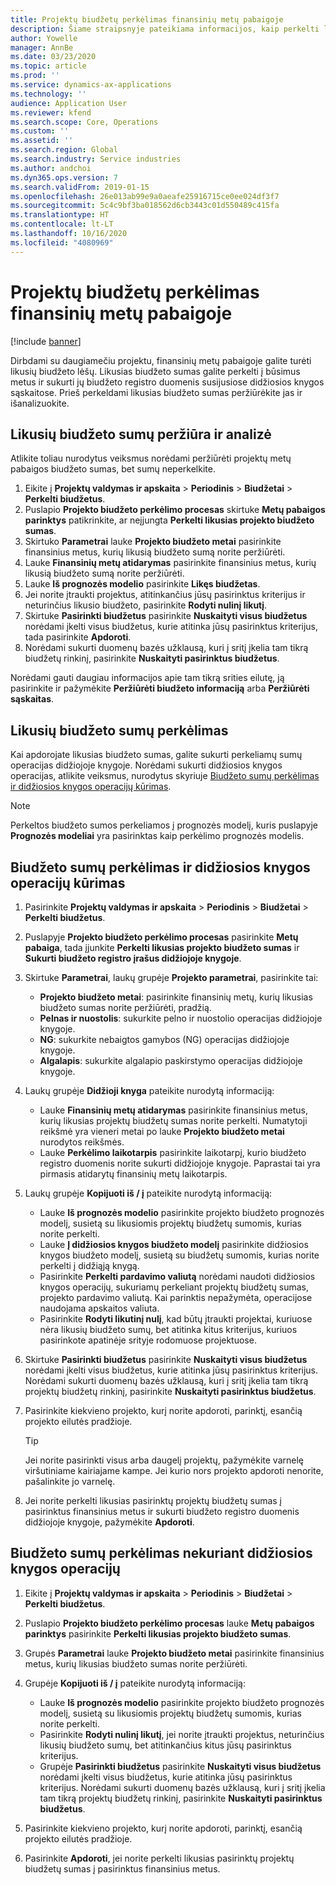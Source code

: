 ```yaml
---
title: Projektų biudžetų perkėlimas finansinių metų pabaigoje
description: Šiame straipsnyje pateikiama informacijos, kaip perkelti likusias biudžeto sumas į būsimus metus ir sukurti biudžeto registro duomenis.
author: Yowelle
manager: AnnBe
ms.date: 03/23/2020
ms.topic: article
ms.prod: ''
ms.service: dynamics-ax-applications
ms.technology: ''
audience: Application User
ms.reviewer: kfend
ms.search.scope: Core, Operations
ms.custom: ''
ms.assetid: ''
ms.search.region: Global
ms.search.industry: Service industries
ms.author: andchoi
ms.dyn365.ops.version: 7
ms.search.validFrom: 2019-01-15
ms.openlocfilehash: 26e013ab99e9a0aeafe25916715ce0ee024df3f7
ms.sourcegitcommit: 5c4c9bf3ba018562d6cb3443c01d550489c415fa
ms.translationtype: HT
ms.contentlocale: lt-LT
ms.lasthandoff: 10/16/2020
ms.locfileid: "4080969"
---
```

# <a name="transfer-project-budgets-at-fiscal-year-end"></a>Projektų biudžetų perkėlimas finansinių metų pabaigoje

[!include [banner](../includes/banner.md)]

Dirbdami su daugiamečiu projektu, finansinių metų pabaigoje galite turėti likusių biudžeto lėšų. Likusias biudžeto sumas galite perkelti į būsimus metus ir sukurti jų biudžeto registro duomenis susijusiose didžiosios knygos sąskaitose. Prieš perkeldami likusias biudžeto sumas peržiūrėkite jas ir išanalizuokite.

## <a name="review-and-analyze-remaining-budget-amounts"></a>Likusių biudžeto sumų peržiūra ir analizė

Atlikite toliau nurodytus veiksmus norėdami peržiūrėti projektų metų pabaigos biudžeto sumas, bet sumų neperkelkite.

1. Eikite į **Projektų valdymas ir apskaita** > **Periodinis** > **Biudžetai** > **Perkelti biudžetus**. 
2. Puslapio **Projekto biudžeto perkėlimo procesas** skirtuke **Metų pabaigos parinktys** patikrinkite, ar neįjungta **Perkelti likusias projekto biudžeto sumas**.
3. Skirtuko **Parametrai** lauke **Projekto biudžeto metai** pasirinkite finansinius metus, kurių likusią biudžeto sumą norite peržiūrėti. 
4. Lauke **Finansinių metų atidarymas** pasirinkite finansinius metus, kurių likusią biudžeto sumą norite peržiūrėti. 
5. Lauke **Iš prognozės modelio** pasirinkite **Likęs biudžetas**. 
6. Jei norite įtraukti projektus, atitinkančius jūsų pasirinktus kriterijus ir neturinčius likusio biudžeto, pasirinkite **Rodyti nulinį likutį**.  
7. Skirtuke **Pasirinkti biudžetus** pasirinkite **Nuskaityti visus biudžetus** norėdami įkelti visus biudžetus, kurie atitinka jūsų pasirinktus kriterijus, tada pasirinkite **Apdoroti**. 
8. Norėdami sukurti duomenų bazės užklausą, kuri į sritį įkelia tam tikrą biudžetų rinkinį, pasirinkite **Nuskaityti pasirinktus biudžetus**.

Norėdami gauti daugiau informacijos apie tam tikrą srities eilutę, ją pasirinkite ir pažymėkite **Peržiūrėti biudžeto informaciją** arba **Peržiūrėti sąskaitas**.

## <a name="carry-forward-remaining-budget-amounts"></a>Likusių biudžeto sumų perkėlimas 

Kai apdorojate likusias biudžeto sumas, galite sukurti perkeliamų sumų operacijas didžiojoje knygoje. Norėdami sukurti didžiosios knygos operacijas, atlikite veiksmus, nurodytus skyriuje [Biudžeto sumų perkėlimas ir didžiosios knygos operacijų kūrimas](#carry-forward). 

> [!NOTE]
> Perkeltos biudžeto sumos perkeliamos į prognozės modelį, kuris puslapyje **Prognozės modeliai** yra pasirinktas kaip perkėlimo prognozės modelis.  

## <a name="carry-forward-budget-amounts-and-create-general-ledger-transactions"></a><a name="carry-forward"></a>Biudžeto sumų perkėlimas ir didžiosios knygos operacijų kūrimas

1.  Pasirinkite **Projektų valdymas ir apskaita** > **Periodinis** > **Biudžetai** > **Perkelti biudžetus**. 
2. Puslapyje **Projekto biudžeto perkėlimo procesas** pasirinkite **Metų pabaiga**, tada įjunkite **Perkelti likusias projekto biudžeto sumas** ir **Sukurti biudžeto registro įrašus didžiojoje knygoje**. 
3. Skirtuke **Parametrai**, laukų grupėje **Projekto parametrai**, pasirinkite tai:

   - **Projekto biudžeto metai**: pasirinkite finansinių metų, kurių likusias biudžeto sumas norite peržiūrėti, pradžią. 
   - **Pelnas ir nuostolis**: sukurkite pelno ir nuostolio operacijas didžiojoje knygoje. 
   -  **NG**: sukurkite nebaigtos gamybos (NG) operacijas didžiojoje knygoje.
   -  **Algalapis**: sukurkite algalapio paskirstymo operacijas didžiojoje knygoje. 

5. Laukų grupėje **Didžioji knyga** pateikite nurodytą informaciją: 

   - Lauke **Finansinių metų atidarymas** pasirinkite finansinius metus, kurių likusias projektų biudžetų sumas norite perkelti. Numatytoji reikšmė yra vieneri metai po lauke **Projekto biudžeto metai** nurodytos reikšmės.
   -  Lauke **Perkėlimo laikotarpis** pasirinkite laikotarpį, kurio biudžeto registro duomenis norite sukurti didžiojoje knygoje. Paprastai tai yra pirmasis atidarytų finansinių metų laikotarpis.

6. Laukų grupėje **Kopijuoti iš / į** pateikite nurodytą informaciją:

   - Lauke **Iš prognozės modelio** pasirinkite projekto biudžeto prognozės modelį, susietą su likusiomis projektų biudžetų sumomis, kurias norite perkelti. 
   - Lauke **Į didžiosios knygos biudžeto modelį** pasirinkite didžiosios knygos biudžeto modelį, susietą su biudžetų sumomis, kurias norite perkelti į didžiąją knygą. 
   -  Pasirinkite **Perkelti pardavimo valiutą** norėdami naudoti didžiosios knygos operacijų, sukuriamų perkeliant projektų biudžetų sumas, projekto pardavimo valiutą. Kai parinktis nepažymėta, operacijose naudojama apskaitos valiuta. 
   -  Pasirinkite **Rodyti likutinį nulį**, kad būtų įtraukti projektai, kuriuose nėra likusių biudžeto sumų, bet atitinka kitus kriterijus, kuriuos pasirinkote apatinėje srityje rodomuose projektuose.

7. Skirtuke **Pasirinkti biudžetus** pasirinkite **Nuskaityti visus biudžetus** norėdami įkelti visus biudžetus, kurie atitinka jūsų pasirinktus kriterijus. Norėdami sukurti duomenų bazės užklausą, kuri į sritį įkelia tam tikrą projektų biudžetų rinkinį, pasirinkite **Nuskaityti pasirinktus biudžetus**.
8. Pasirinkite kiekvieno projekto, kurį norite apdoroti, parinktį, esančią projekto eilutės pradžioje.

    > [!TIP]
    > Jei norite pasirinkti visus arba daugelį projektų, pažymėkite varnelę viršutiniame kairiajame kampe. Jei kurio nors projekto apdoroti nenorite, pašalinkite jo varnelę.

9. Jei norite perkelti likusias pasirinktų projektų biudžetų sumas į pasirinktus finansinius metus ir sukurti biudžeto registro duomenis didžiojoje knygoje, pažymėkite **Apdoroti**.

## <a name="carry-forward-budget-amounts-without-creating-general-ledger-transactions"></a>Biudžeto sumų perkėlimas nekuriant didžiosios knygos operacijų

1. Eikite į **Projektų valdymas ir apskaita** > **Periodinis** > **Biudžetai** > **Perkelti biudžetus**.
2. Puslapio **Projekto biudžeto perkėlimo procesas** lauke **Metų pabaigos parinktys** pasirinkite **Perkelti likusias projekto biudžeto sumas**.
3. Grupės **Parametrai** lauke **Projekto biudžeto metai** pasirinkite finansinius metus, kurių likusias biudžeto sumas norite peržiūrėti.
4. Grupėje **Kopijuoti iš / į** pateikite nurodytą informaciją:

   - Lauke **Iš prognozės modelio** pasirinkite projekto biudžeto prognozės modelį, susietą su likusiomis projektų biudžetų sumomis, kurias norite perkelti. 
   - Pasirinkite **Rodyti nulinį likutį**, jei norite įtraukti projektus, neturinčius likusių biudžeto sumų, bet atitinkančius kitus jūsų pasirinktus kriterijus.
   - Grupėje **Pasirinkti biudžetus** pasirinkite **Nuskaityti visus biudžetus** norėdami įkelti visus biudžetus, kurie atitinka jūsų pasirinktus kriterijus. Norėdami sukurti duomenų bazės užklausą, kuri į sritį įkelia tam tikrą projektų biudžetų rinkinį, pasirinkite **Nuskaityti pasirinktus biudžetus**.

5. Pasirinkite kiekvieno projekto, kurį norite apdoroti, parinktį, esančią projekto eilutės pradžioje. 
6. Pasirinkite **Apdoroti**, jei norite perkelti likusias pasirinktų projektų biudžetų sumas į pasirinktus finansinius metus.

